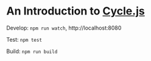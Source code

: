 # An Introduction to [Cycle.js](http://cycle.js.org/)


Develop: `npm run watch`, http://localhost:8080

Test: `npm test`

Build: `npm run build`
